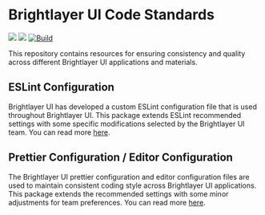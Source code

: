 # Brightlayer UI Code Standards
[![](https://img.shields.io/npm/v/@brightlayer-ui/eslint-config?label=%40brightlayer-ui%2Feslint-config&style=flat)](https://www.npmjs.com/package/@brightlayer-ui/eslint-config) 
[![](https://img.shields.io/npm/v/@brightlayer-ui/prettier-config?label=%40brightlayer-ui%2Fprettier-config&style=flat)](https://www.npmjs.com/package/@brightlayer-ui/prettier-config)
[![Build](https://github.com/etn-ccis/blui-code-standards/actions/workflows/blui-ci.yml/badge.svg?branch=master)](https://github.com/etn-ccis/blui-code-standards/actions/workflows/blui-ci.yml)

This repository contains resources for ensuring consistency and quality across different Brightlayer UI applications and materials.

## ESLint Configuration
Brightlayer UI has developed a custom ESLint configuration file that is used throughout Brightlayer UI. This package extends ESLint recommended settings with some specific modifications selected by the Brightlayer UI team. You can read more [here](https://github.com/etn-ccis/blui-code-standards/tree/dev/eslint-config).

## Prettier Configuration / Editor Configuration
The Brightlayer UI prettier configuration and editor configuration files are used to maintain consistent coding style across Brightlayer UI applications. This package extends the recommended settings with some minor adjustments for team preferences. You can read more [here](https://github.com/etn-ccis/blui-code-standards/tree/dev/prettier-config).
